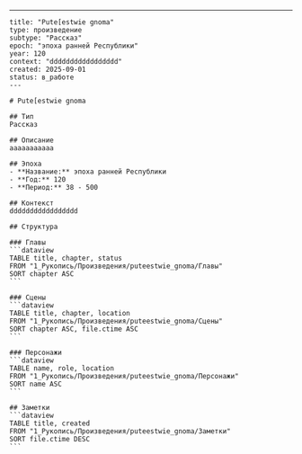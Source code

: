 ---
    title: "Pute[estwie gnoma"
    type: произведение
    subtype: "Рассказ"
    epoch: "эпоха ранней Республики"
    year: 120
    context: "ddddddddddddddddd"
    created: 2025-09-01
    status: в_работе
    ---
    
    # Pute[estwie gnoma
    
    ## Тип
    Рассказ
    
    ## Описание
    aaaaaaaaaaa
    
    ## Эпоха
    - **Название:** эпоха ранней Республики
    - **Год:** 120
    - **Период:** 38 - 500
    
    ## Контекст
    ddddddddddddddddd
    
    ## Структура
    
    ### Главы
    ```dataview
    TABLE title, chapter, status
    FROM "1_Рукопись/Произведения/puteestwie_gnoma/Главы"
    SORT chapter ASC
    ```
    
    ### Сцены
    ```dataview
    TABLE title, chapter, location
    FROM "1_Рукопись/Произведения/puteestwie_gnoma/Сцены"
    SORT chapter ASC, file.ctime ASC
    ```
    
    ### Персонажи
    ```dataview
    TABLE name, role, location
    FROM "1_Рукопись/Произведения/puteestwie_gnoma/Персонажи"
    SORT name ASC
    ```
    
    ## Заметки
    ```dataview
    TABLE title, created
    FROM "1_Рукопись/Произведения/puteestwie_gnoma/Заметки"
    SORT file.ctime DESC
    ```
